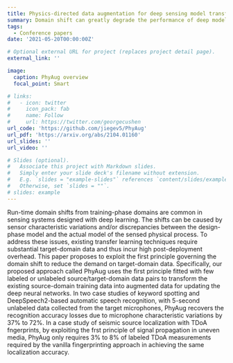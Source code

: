 ```yaml
---
title: Physics-directed data augmentation for deep sensing model transfer in cyber-physical systems
summary: Domain shift can greatly degrade the performance of deep model. We exploit the first principle governing the domain shift to augment data for retraining the model. In the case studies of speech recognition, with 5-second unlabelled data collected from the target-domain microphones, we can recover the accuracy losses due to microphone characteristic variations by up to 72%.
tags:
  - Conference papers
date: '2021-05-20T00:00:00Z'

# Optional external URL for project (replaces project detail page).
external_link: ''

image:
  caption: PhyAug overview
  focal_point: Smart

# links:
#   - icon: twitter
#     icon_pack: fab
#     name: Follow
#     url: https://twitter.com/georgecushen
url_code: 'https://github.com/jiegev5/PhyAug'
url_pdf: 'https://arxiv.org/abs/2104.01160'
url_slides: ''
url_video: ''

# Slides (optional).
#   Associate this project with Markdown slides.
#   Simply enter your slide deck's filename without extension.
#   E.g. `slides = "example-slides"` references `content/slides/example-slides.md`.
#   Otherwise, set `slides = ""`.
# slides: example
---
```

Run-time domain shifts from training-phase domains are common in sensing systems designed with deep learning. The shifts can be caused by sensor characteristic variations and/or discrepancies between the design-phase model and the actual model of the sensed physical process. To address these issues, existing transfer learning techniques require substantial target-domain data and thus incur high post-deployment overhead. This paper proposes to exploit the first principle governing the domain shift to reduce the demand on target-domain data. Specifically, our proposed approach called PhyAug uses the first principle fitted with few labeled or unlabeled source/target-domain data pairs to transform the existing source-domain training data into augmented data for updating the deep neural networks. In two case studies of keyword spotting and DeepSpeech2-based automatic speech recognition, with 5-second unlabeled data collected from the target microphones, PhyAug recovers the recognition accuracy losses due to microphone characteristic variations by 37% to 72%. In a case study of seismic source localization with TDoA fngerprints, by exploiting the frst principle of signal propagation in uneven media, PhyAug only requires 3% to 8% of labeled TDoA measurements required by the vanilla fingerprinting approach in achieving the same localization accuracy.

